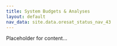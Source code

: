 ```yaml
---
title: System Budgets & Analyses
layout: default
nav_data: site.data.oresat_status_nav_43
---
```



Placeholder for content...
